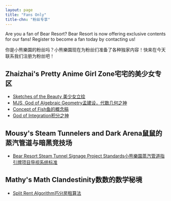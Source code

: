 ```yaml
---
layout: page
title: "Fans Only"
title-chn: "粉丝专享"
---
```


<span class="eng">Are you a fan of Bear Resort? Bear Resort is now offering exclusive contents for our fans! Register to become a fan today by contacting us!</span>

<span class="chn">你是小熊樂園的粉丝吗？小熊樂園现在为粉丝们准备了各种独家内容！快来在今天联系我们注册为粉丝吧！</span>

## <span class="eng">Zhaizhai's Pretty Anime Girl Zone</span><span class="chn">宅宅的美少女专区</span>

- [<span class="eng">Sketches of the Beauty</span> <span class="chn">美少女立绘</span>](sketches-of-the-beauty.pdff)
- [<span class="eng">MJS, God of Algebraic Geometry</span><span class="chn">孟建设，代数几何之神</span>](mjs-alg-geo.pdff)
- [<span class="eng">Concept of Fish</span><span class="chn">鱼的概念稿</span>](fish-concept.pdff)
- [<span class="eng">God of Integration</span><span class="chn">积分之神</span>](god-of-integration.pdff)

## <span class="eng">Mousy's Steam Tunnelers and Dark Arena</span><span class="chn">鼠鼠的蒸汽管道与暗黑竞技场</span>

- [<span class="eng">Bear Resort Steam Tunnel Signage Project Standards</span><span class="chn">小熊樂園蒸汽管道指引牌项目导视系统标准</span>](Instruction_of_Labels(H).pdff)

## <span class="eng">Mathy's Math Clandestinity</span><span class="chn">数数的数学秘境</span>

- [<span class="eng">Split Rent Algorithm</span><span class="chn">巧分房租算法</span>](split-rent-algo.pdff)
